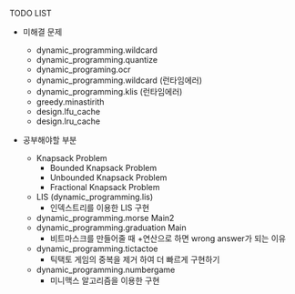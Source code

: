 TODO LIST

* 미해결 문제
	* dynamic_programming.wildcard
	* dynamic_programming.quantize
	* dynamic_programing.ocr
	* dynamic_programming.wildcard (런타임에러)
	* dynamic_programming.klis (런타임에러)
	* greedy.minastirith
	* design.lfu_cache
	* design.lru_cache
	
* 공부해야할 부분
	* Knapsack Problem
		* Bounded Knapsack Problem
		* Unbounded Knapsack Problem
		* Fractional Knapsack Problem
	* LIS (dynamic_programming.lis)
		* 인덱스트리를 이용한 LIS 구현
	* dynamic\_programming.morse Main2
	* dynamic\_programming.graduation Main
		* 비트마스크를 만들어줄 때 +연산으로 하면 wrong answer가 되는 이유
	* dynamic\_programming.tictactoe
		* 틱택토 게임의 중복을 제거 하여 더 빠르게 구현하기
	* dynamic_programming.numbergame	
		* 미니맥스 알고리즘을 이용한 구현
